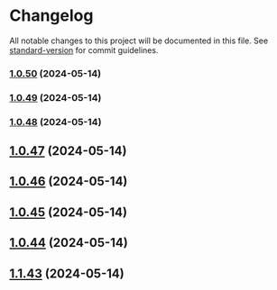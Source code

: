 # Changelog

All notable changes to this project will be documented in this file. See [standard-version](https://github.com/conventional-changelog/standard-version) for commit guidelines.

### [1.0.50](https://github.com/WBRK-dev/automation-test/compare/v1.0.49...v1.0.50) (2024-05-14)

### [1.0.49](https://github.com/WBRK-dev/automation-test/compare/v1.0.48...v1.0.49) (2024-05-14)

### [1.0.48](https://github.com/WBRK-dev/automation-test/compare/v1.0.47...v1.0.48) (2024-05-14)

## [1.0.47](https://github.com/WBRK-dev/automation-test/compare/v1.0.46...v1.0.47) (2024-05-14)



## [1.0.46](https://github.com/WBRK-dev/automation-test/compare/v1.0.45...v1.0.46) (2024-05-14)



## [1.0.45](https://github.com/WBRK-dev/automation-test/compare/v1.0.44...v1.0.45) (2024-05-14)



## [1.0.44](https://github.com/WBRK-dev/automation-test/compare/v1.1.43...v1.0.44) (2024-05-14)



## [1.1.43](https://github.com/WBRK-dev/automation-test/compare/v1.1.42...v1.1.43) (2024-05-14)

